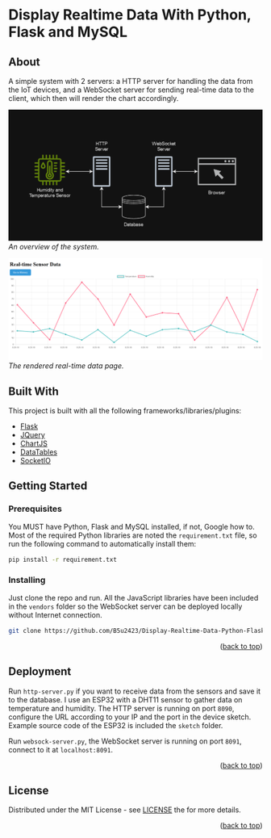 <a id="readme-top"></a>

# Display Realtime Data With Python, Flask and MySQL

## About

A simple system with 2 servers: a HTTP server for handling the data from the IoT devices, and a WebSocket server for sending real-time data to the client, which then will render the chart accordingly.

![System Overview](/assets/system-overview.png)
*An overview of the system.*

![Example Chart](/assets/rt-chart.png)
*The rendered real-time data page.*

## Built With

This project is built with all the following frameworks/libraries/plugins:

* [Flask](https://flask.palletsprojects.com/en/3.0.x/)
* [JQuery](https://jquery.com/)
* [ChartJS](https://www.chartjs.org/)
* [DataTables](https://datatables.net/)
* [SocketIO](https://socket.io/)

## Getting Started

### Prerequisites

You MUST have Python, Flask and MySQL installed, if not, Google how to. Most of the required Python libraries are noted the `requirement.txt` file, so run the following command to automatically install them:

```bash
pip install -r requirement.txt
```

### Installing

Just clone the repo and run. All the JavaScript libraries have been included in the `vendors` folder so the WebSocket server can be deployed locally without Internet connection.

```bash
git clone https://github.com/B5u2423/Display-Realtime-Data-Python-Flask-MySQL.git python-display-realtime
```

<p align="right">(<a href="#readme-top">back to top</a>)</p>

## Deployment

Run `http-server.py` if you want to receive data from the sensors and save it to the database. I use an ESP32 with a DHT11 sensor to gather data on temperature and humidity. The HTTP server is running on port `8090`, configure the URL according to your IP and the port in the device sketch. Example source code of the ESP32 is included the `sketch` folder.

Run `websock-server.py`, the WebSocket server is running on port `8091`, connect to it at `localhost:8091`.

<p align="right">(<a href="#readme-top">back to top</a>)</p>

## License

Distributed under the MIT License - see [LICENSE](LICENSE) the for more details.

<p align="right">(<a href="#readme-top">back to top</a>)</p>
